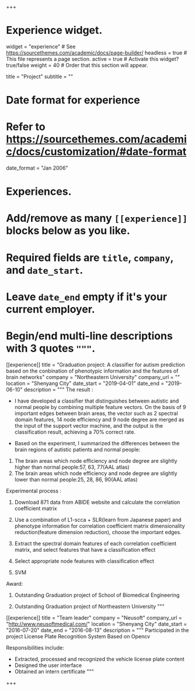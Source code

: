 +++
# Experience widget.
widget = "experience"  # See https://sourcethemes.com/academic/docs/page-builder/
headless = true  # This file represents a page section.
active = true  # Activate this widget? true/false
weight = 40  # Order that this section will appear.

title = "Project"
subtitle = ""

# Date format for experience
#   Refer to https://sourcethemes.com/academic/docs/customization/#date-format
date_format = "Jan 2006"

# Experiences.
#   Add/remove as many `[[experience]]` blocks below as you like.
#   Required fields are `title`, `company`, and `date_start`.
#   Leave `date_end` empty if it's your current employer.
#   Begin/end multi-line descriptions with 3 quotes `"""`.
[[experience]]
  title = "Graduation project: A classifier for autism prediction based on the conbination of phenotypic information and the features of brain networks"
  company = "Northeastern University"
  company_url = ""
  location = "Shenyang City"
  date_start = "2019-04-01"
  date_end = "2019-06-10"
  description = """
  The result :
  
  * I have developed a classifier that distinguishes between autistic and normal people by combining multiple feature vectors. On the basis of 9 important edges between brain areas, the vector such as 2 spectral domain features, 14 node efficiency and 9 node degree are merged as the input of the support vector machine, and the output is the classification result, achieving a 70% correct rate. 
  
  * Based on the experiment, I summarized the differences between the brain regions of autistic patients and normal people: 
  1. The brain areas which node efficiency and node degree are slightly higher than normal people:57, 63, 77(AAL atlas) 
  2. The brain areas which node efficiency and node degree are slightly lower than normal people:25, 28, 86, 90(AAL atlas)

  Experimental process :
  
  1. Download 871 data from ABIDE website and calculate the correlation coefficient matrix
  
  2. Use a combination of L1-scca + SLR(learn from Japanese paper) and phenotype information for correlation coefficient matrix dimensionality reduction(feature dimension reduction), choose the important edges.
  
  3. Extract the spectral domain features of each correlation coefficient matrix, and select features that have a classification effect
  
  4. Select appropriate node features with classification effect
  
  5. SVM
  
  
  Award:
  
  1. Outstanding Graduation project of School of Biomedical Engineering 
  
  2. Outstanding Graduation project of Northeastern University
  """

[[experience]]
  title = "Team leader"
  company = "Neusoft"
  company_url = "http://www.neusoftmedical.com/"
  location = "Shenyang City"
  date_start = "2016-07-20"
  date_end = "2016-08-13"
  description = """
  Participated in the project License Plate Recognition System Based on Opencv
  
  Responsibilities include:
  
  * Extracted, processed and recognized the vehicle license plate content
  * Designed the user interface
  * Obtained an intern certificate
  """

+++

